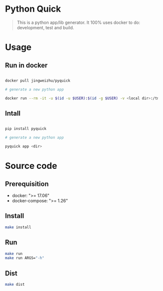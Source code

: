 # Python Quick

> This is a python app/lib generator. 
> It 100% uses docker to do: development, test and build.


# Usage


## Run in docker

```bash

docker pull jingweizhu/pyquick

# generate a new python app

docker run --rm -it -u $(id -u $USER):$(id -g $USER) -v <local dir>:/tmp/local jingweizhu/pyquick app /tmp/local/<dir name>

```


## Intall

```bash

pip install pyquick

# generate a new python app

pyquick app <dir>

```

# Source code
## Prerequisition
* docker: ">= 17.06"
* docker-compose: ">= 1.26"

## Install
```bash
make install
```

## Run
```bash
make run
make run ARGS="-h"
```

## Dist
```bash
make dist
```
